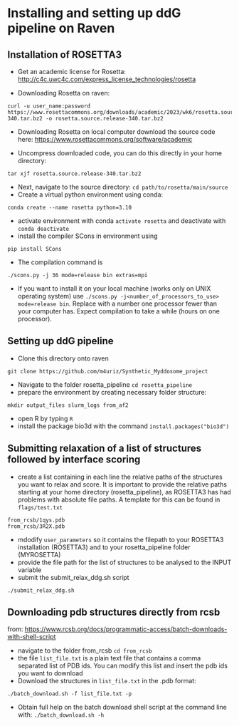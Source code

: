 # Installing and setting up ddG pipeline on Raven
## Installation of ROSETTA3

- Get an academic license for Rosetta: http://c4c.uwc4c.com/express_license_technologies/rosetta

- Downloading Rosetta on raven: 
```
curl -u user_name:password https://www.rosettacommons.org/downloads/academic/2023/wk6/rosetta.source.release-340.tar.bz2 -o rosetta.source.release-340.tar.bz2
```

- Downloading Rosetta on local computer download the source code here: https://www.rosettacommons.org/software/academic

- Uncompress downloaded code, you can do this directly in your home directory:
```
tar xjf rosetta.source.release-340.tar.bz2
```
- Next, navigate to the source directory: ```cd path/to/rosetta/main/source```
- Create a virtual python environment using conda:
```
conda create --name rosetta python=3.10
```
- activate environment with conda ``` activate rosetta ``` and deactivate with ```conda deactivate```
- install the compiler SCons in environment using
```
pip install SCons
```
- The compilation command is
```
./scons.py -j 36 mode=release bin extras=mpi
```
- If you want to install it on your local machine (works only on UNIX operating system) use ```./scons.py -j<number_of_processors_to_use> mode=release bin```. Replace with a number one processor fewer than your computer has. Expect compilation to take a while (hours on one processor).

## Setting up ddG pipeline

- Clone this directory onto raven
```
git clone https://github.com/m4uriz/Synthetic_Myddosome_project
```
- Navigate to the folder rosetta_pipeline ```cd rosetta_pipeline```
- prepare the environment by creating necessary folder structure:
```
mkdir output_files slurm_logs from_af2
```
- open R by typing ```R```
- install the package bio3d with the command ```install.packages("bio3d")```

## Submitting relaxation of a list of structures followed by interface scoring

- create a list containing in each line the relative paths of the structures you want to relax and score. It is important to provide the relative paths starting at your home directory (rosetta_pipeline), as ROSETTA3 has had problems with absolute file paths. A template for this can be found in ```flags/test.txt```
```
from_rcsb/1qys.pdb
from_rcsb/3R2X.pdb
```
- mdodify ```user_parameters``` so it contains the filepath to your ROSETTA3 installation (ROSETTA3) and to your rosetta_pipeline folder (MYROSETTA)
- provide the file path for the list of structures to be analysed to the INPUT variable
- submit the submit_relax_ddg.sh script
```
./submit_relax_ddg.sh
```

## Downloading pdb structures directly from rcsb

from: https://www.rcsb.org/docs/programmatic-access/batch-downloads-with-shell-script

- navigate to the folder from_rcsb ```cd from_rcsb```
- the file ```list_file.txt``` is a plain text file that contains a comma separated list of PDB ids. You can modify this list and insert the pdb ids you want to download
- Download the structures in ```list_file.txt``` in the .pdb format:
```
./batch_download.sh -f list_file.txt -p
```
- Obtain full help on the batch download shell script at the command line with: ```./batch_download.sh -h```
